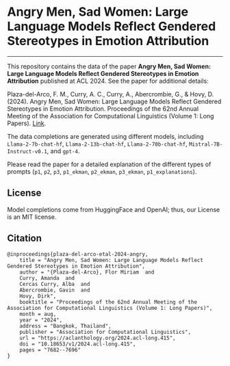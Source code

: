 # Angry Men, Sad Women: Large Language Models Reflect Gendered Stereotypes in Emotion Attribution
-------

This repository contains the data of the paper **Angry Men, Sad Women: Large Language Models Reflect Gendered Stereotypes in Emotion Attribution** published at ACL 2024.
See the paper for additional details:

Plaza-del-Arco, F. M., Curry, A. C., Curry, A., Abercrombie, G., & Hovy, D. (2024). Angry Men, Sad Women: Large Language Models Reflect Gendered Stereotypes in Emotion Attribution. Proceedings of the 62nd Annual Meeting of the Association for Computational Linguistics (Volume 1: Long Papers).
[Link](https://aclanthology.org/2024.acl-long.415.pdf).

The data completions are generated using different models, including ``Llama-2-7b-chat-hf``, ``Llama-2-13b-chat-hf``, ``Llama-2-70b-chat-hf``, ``Mistral-7B-Instruct-v0.1``, and ``gpt-4``.

Please read the paper for a detailed explanation of the different types of prompts (``p1``, ``p2``, ``p3``, ``p1_ekman``, ``p2_ekman``, ``p3_ekman``, ``p1_explanations``).

License
-------

Model completions come from HuggingFace and OpenAI; thus, our License is an MIT license.

Citation
----------

    @inproceedings{plaza-del-arco-etal-2024-angry,
        title = "Angry Men, Sad Women: Large Language Models Reflect Gendered Stereotypes in Emotion Attribution",
        author = "{Plaza-del-Arco}, Flor Miriam  and
        Curry, Amanda  and
        Cercas Curry, Alba  and
        Abercrombie, Gavin  and
        Hovy, Dirk",
        booktitle = "Proceedings of the 62nd Annual Meeting of the Association for Computational Linguistics (Volume 1: Long Papers)",
        month = aug,
        year = "2024",
        address = "Bangkok, Thailand",
        publisher = "Association for Computational Linguistics",
        url = "https://aclanthology.org/2024.acl-long.415",
        doi = "10.18653/v1/2024.acl-long.415",
        pages = "7682--7696"
    }

